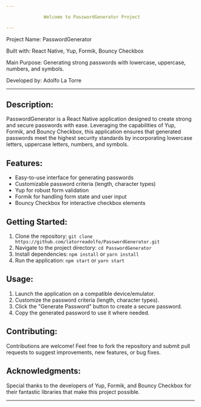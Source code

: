 ```yaml
---

              Welcome to PasswordGenerator Project

---
```


Project Name: PasswordGenerator

Built with: React Native, Yup, Formik, Bouncy Checkbox

Main Purpose: Generating strong passwords with lowercase, uppercase,
numbers, and symbols.

Developed by: Adolfo La Torre

---

## Description:

PasswordGenerator is a React Native application designed to create strong and secure passwords with ease. Leveraging the capabilities of Yup, Formik, and Bouncy Checkbox, this application ensures that generated passwords meet the highest security standards by incorporating lowercase letters, uppercase letters, numbers, and symbols.

## Features:

- Easy-to-use interface for generating passwords
- Customizable password criteria (length, character types)
- Yup for robust form validation
- Formik for handling form state and user input
- Bouncy Checkbox for interactive checkbox elements

## Getting Started:

1. Clone the repository: `git clone https://github.com/latorreadolfo/PasswordGenerator.git`
2. Navigate to the project directory: `cd PasswordGenerator`
3. Install dependencies: `npm install` or `yarn install`
4. Run the application: `npm start` or `yarn start`

## Usage:

1. Launch the application on a compatible device/emulator.
2. Customize the password criteria (length, character types).
3. Click the "Generate Password" button to create a secure password.
4. Copy the generated password to use it where needed.

## Contributing:

Contributions are welcome! Feel free to fork the repository and submit pull requests to suggest improvements, new features, or bug fixes.

## Acknowledgments:

Special thanks to the developers of Yup, Formik, and Bouncy Checkbox for their fantastic libraries that make this project possible.

---

